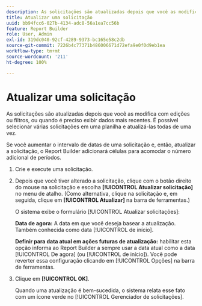```yaml
---
description: As solicitações são atualizadas depois que você as modifica com edições ou filtros, ou quando é preciso exibir dados mais recentes. É possível selecionar várias solicitações em uma planilha e atualizá-las todas de uma vez.
title: Atualizar uma solicitação
uuid: bb94fcc6-027b-4134-adc8-56a1ea7cc56b
feature: Report Builder
role: User, Admin
exl-id: 319dc040-92cf-4289-9373-bc165e58c2db
source-git-commit: 7226b4c77371b486006671d72efa9e0f0d9eb1ea
workflow-type: tm+mt
source-wordcount: '211'
ht-degree: 100%

---
```


# Atualizar uma solicitação

As solicitações são atualizadas depois que você as modifica com edições ou filtros, ou quando é preciso exibir dados mais recentes. É possível selecionar várias solicitações em uma planilha e atualizá-las todas de uma vez.

Se você aumentar o intervalo de datas de uma solicitação e, então, atualizar a solicitação, o Report Builder adicionará células para acomodar o número adicional de períodos.

1. Crie e execute uma solicitação.
1. Depois que você tiver alterado a solicitação, clique com o botão direito do mouse na solicitação e escolha **[!UICONTROL Atualizar solicitação]** no menu de atalho. (Como alternativa, clique na solicitação e, em seguida, clique em **[!UICONTROL Atualizar]** na barra de ferramentas.)

   O sistema exibe o formulário [!UICONTROL Atualizar solicitações]:

   **Data de agora:** A data em que você deseja basear a atualização. Também conhecida como data [!UICONTROL de início].

   **Definir para data atual em ações futuras de atualização:** habilitar esta opção informa ao Report Builder a sempre usar a data atual como a data [!UICONTROL De agora] (ou [!UICONTROL de início]). Você pode reverter essa configuração clicando em [!UICONTROL Opções] na barra de ferramentas.
1. Clique em **[!UICONTROL OK]**.

   Quando uma atualização é bem-sucedida, o sistema relata esse fato com um ícone verde no [!UICONTROL Gerenciador de solicitações].
